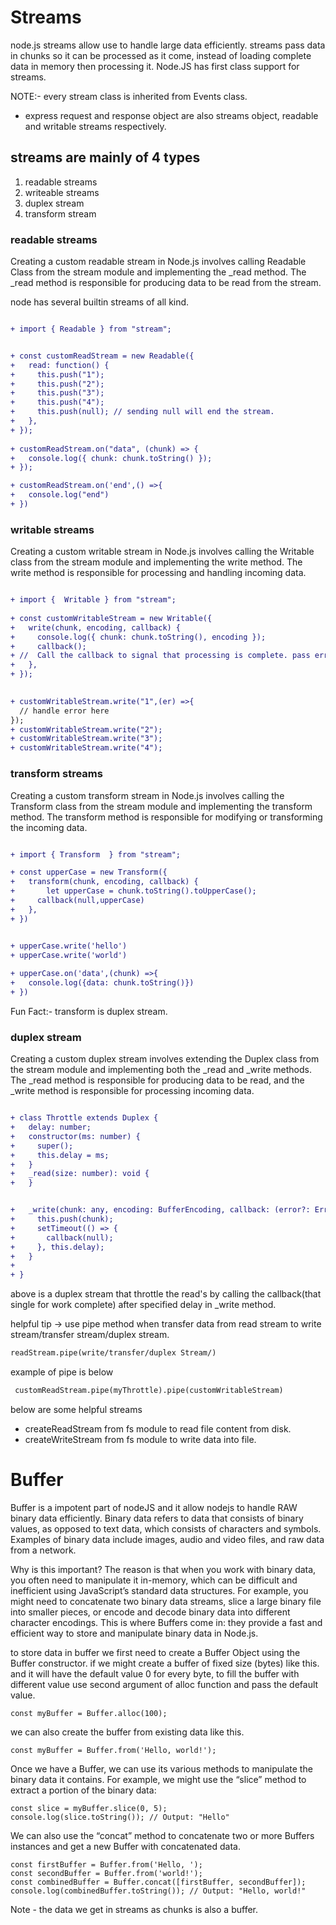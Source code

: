 # Streams

node.js streams allow use to handle large data efficiently. streams pass data in chunks so it can be processed as it come, instead of loading complete data in memory then processing it. Node.JS has first class support for streams.

NOTE:- every stream class is inherited from Events class.

* express request and response object are also streams object, readable and writable streams respectively.

## streams are mainly of 4 types
  1. readable streams
  2. writeable streams
  3. duplex stream
  4. transform stream

### readable streams


Creating a custom readable stream in Node.js involves calling Readable Class  from the stream module and implementing the _read method. The _read method is responsible for producing data to be read from the stream.

node has several builtin streams of all kind.

```diff

+ import { Readable } from "stream";


+ const customReadStream = new Readable({
+   read: function() {
+     this.push("1");
+     this.push("2");
+     this.push("3");
+     this.push("4");
+     this.push(null); // sending null will end the stream.
+   },
+ });
 
+ customReadStream.on("data", (chunk) => {
+   console.log({ chunk: chunk.toString() });
+ });

+ customReadStream.on('end',() =>{
+ 	console.log("end")
+ })


```

### writable streams

Creating a custom writable stream in Node.js involves calling the Writable class from the stream module and implementing the write method. The write method is responsible for processing and handling incoming data.


```diff

+ import {  Writable } from "stream";
 
+ const customWritableStream = new Writable({
+   write(chunk, encoding, callback) {
+     console.log({ chunk: chunk.toString(), encoding });
+     callback();
+ //  Call the callback to signal that processing is complete. pass error if something went wrong.
+   },
+ });
 

+ customWritableStream.write("1",(er) =>{
  // handle error here
});
+ customWritableStream.write("2");
+ customWritableStream.write("3");
+ customWritableStream.write("4");

```
### transform streams


Creating a custom transform stream in Node.js involves calling the Transform class from the stream module and implementing the transform method. The transform method is responsible for modifying or transforming the incoming data.


```diff

+ import { Transform  } from "stream";

+ const upperCase = new Transform({
+ 	transform(chunk, encoding, callback) {
+ 		let upperCase = chunk.toString().toUpperCase();
+ 	  callback(null,upperCase)	
+ 	},
+ })


+ upperCase.write('hello')
+ upperCase.write('world')
 
+ upperCase.on('data',(chunk) =>{
+ 	console.log({data: chunk.toString()})
+ })

```

Fun Fact:- transform is duplex stream.

### duplex stream

Creating a custom duplex stream involves extending the Duplex class from the stream module and implementing both the _read and _write methods. The _read method is responsible for producing data to be read, and the _write method is responsible for processing incoming data.


```diff

+ class Throttle extends Duplex {
+   delay: number;
+   constructor(ms: number) {
+     super();
+     this.delay = ms;
+   }
+   _read(size: number): void {
+   }


+   _write(chunk: any, encoding: BufferEncoding, callback: (error?: Error | null | undefined) => void): void {
+     this.push(chunk);
+     setTimeout(() => {
+       callback(null);
+     }, this.delay);
+   }
+ 
+ }
```

above is a duplex stream that throttle the read's by calling the callback(that single for work complete) after specified delay in _write method.


helpful tip -> use pipe method when transfer data from read stream to write stream/transfer stream/duplex stream. 

```diff
readStream.pipe(write/transfer/duplex Stream/)
```

example of pipe is below

```diff
 customReadStream.pipe(myThrottle).pipe(customWritableStream)
```

below are some helpful streams 

* createReadStream from fs module to read file content from disk.
* createWriteStream from fs module to write data into file. 


# Buffer

Buffer is a impotent part of nodeJS and it allow nodejs to handle RAW binary data efficiently.
Binary data refers to data that consists of binary values, as opposed to text data, which consists of characters and symbols. Examples of binary data include images, audio and video files, and raw data from a network.

Why is this important? The reason is that when you work with binary data, you often need to manipulate it in-memory, which can be difficult and inefficient using JavaScript’s standard data structures. For example, you might need to concatenate two binary data streams, slice a large binary file into smaller pieces, or encode and decode binary data into different character encodings. This is where Buffers come in: they provide a fast and efficient way to store and manipulate binary data in Node.js.


to store data in buffer we first need to create a Buffer Object using the Buffer constructor.
if we might create a buffer of fixed size (bytes) like this. and it will have the default value 0 for every byte,
to fill the buffer with different value use second argument of alloc function and pass the default value.

```
const myBuffer = Buffer.alloc(100);
```

we can also create the buffer from existing data like this.

```
const myBuffer = Buffer.from('Hello, world!');
```

Once we have a Buffer, we can use its various methods to manipulate the binary data it contains. For example, we might use the “slice” method to extract a portion of the binary data:

```
const slice = myBuffer.slice(0, 5);
console.log(slice.toString()); // Output: "Hello"
```

We can also use the “concat” method to concatenate two or more Buffers instances and get a new Buffer with concatenated data.

```
const firstBuffer = Buffer.from('Hello, ');
const secondBuffer = Buffer.from('world!');
const combinedBuffer = Buffer.concat([firstBuffer, secondBuffer]);
console.log(combinedBuffer.toString()); // Output: "Hello, world!"
```

Note - the data we get in streams as chunks is also a buffer.